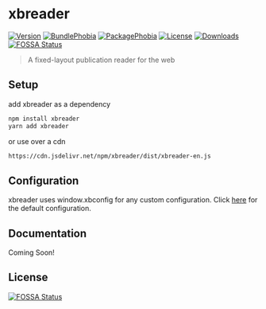 # xbreader

[![Version](https://badgen.net/npm/v/xbreader)](https://www.npmjs.com/package/xbreader)
[![BundlePhobia](https://badgen.net/bundlephobia/minzip/xbreader)](https://bundlephobia.com/result?p=xbreader)
[![PackagePhobia](https://badgen.net/packagephobia/install/xbreader)](https://packagephobia.now.sh/result?p=xbreader)
[![License](https://badgen.net/npm/license/xbreader)](https://www.npmjs.com/package/xbreader)
[![Downloads](https://badgen.net/npm/dt/xbreader)](https://www.npmjs.com/package/xbreader)
[![FOSSA Status](https://app.fossa.io/api/projects/git%2Bgithub.com%2Fchocolatkey%2Fxbreader.svg?type=shield)](https://app.fossa.io/projects/git%2Bgithub.com%2Fchocolatkey%2Fxbreader?ref=badge_shield)

> A fixed-layout publication reader for the web

## Setup

add xbreader as a dependency

```bash
npm install xbreader
yarn add xbreader
```

or use over a cdn

```bash
https://cdn.jsdelivr.net/npm/xbreader/dist/xbreader-en.js
```

## Configuration

xbreader uses window.xbconfig for any custom configuration. Click [here](https://github.com/chocolatkey/xbreader/blob/master/src/app/components/Reader.ts#L78) for the default configuration.

## Documentation

Coming Soon!


## License
[![FOSSA Status](https://app.fossa.io/api/projects/git%2Bgithub.com%2Fchocolatkey%2Fxbreader.svg?type=large)](https://app.fossa.io/projects/git%2Bgithub.com%2Fchocolatkey%2Fxbreader?ref=badge_large)